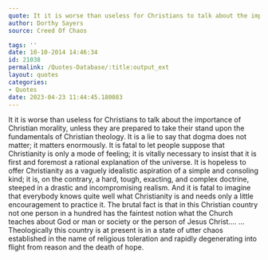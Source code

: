 ```yaml
---
quote: It it is worse than useless for Christians to talk about the importance of Christian morality
author: Dorthy Sayers
source: Creed Of Chaos

tags: ''
date: 10-10-2014 14:46:34
id: 21038
permalink: /Quotes-Database/:title:output_ext
layout: quotes
categories:
- Quotes
date: 2023-04-23 11:44:45.180083
---
```

It it is worse than useless for Christians to talk about the importance of Christian morality, unless they are prepared to take their stand upon the fundamentals of Christian theology. It is a lie to say that dogma does not matter; it matters enormously. It is fatal to let people suppose that Christianity is only a mode of feeling; it is vitally necessary to insist that it is first and foremost a rational explanation of the universe. It is hopeless to offer Christianity as a vaguely idealistic aspiration of a simple and consoling kind; it is, on the contrary, a hard, tough, exacting, and complex doctrine, steeped in a drastic and incompromising realism. And it is fatal to imagine that everybody knows quite well what Christianity is and needs only a little encouragement to practice it. The brutal fact is that in this Christian country not one person in a hundred has the faintest notion what the Church teaches about God or man or society or the person of Jesus Christ….  …Theologically this country is at present is in a state of utter chaos established in the name of religious toleration and rapidly degenerating into flight from reason and the death of hope.